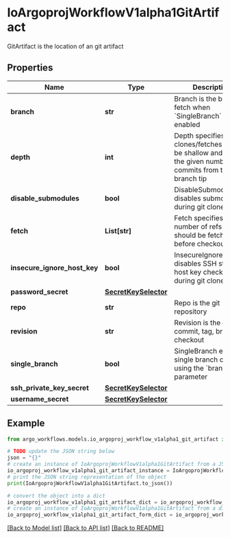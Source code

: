 # IoArgoprojWorkflowV1alpha1GitArtifact

GitArtifact is the location of an git artifact

## Properties

Name | Type | Description | Notes
------------ | ------------- | ------------- | -------------
**branch** | **str** | Branch is the branch to fetch when &#x60;SingleBranch&#x60; is enabled | [optional] 
**depth** | **int** | Depth specifies clones/fetches should be shallow and include the given number of commits from the branch tip | [optional] 
**disable_submodules** | **bool** | DisableSubmodules disables submodules during git clone | [optional] 
**fetch** | **List[str]** | Fetch specifies a number of refs that should be fetched before checkout | [optional] 
**insecure_ignore_host_key** | **bool** | InsecureIgnoreHostKey disables SSH strict host key checking during git clone | [optional] 
**password_secret** | [**SecretKeySelector**](SecretKeySelector.md) |  | [optional] 
**repo** | **str** | Repo is the git repository | 
**revision** | **str** | Revision is the git commit, tag, branch to checkout | [optional] 
**single_branch** | **bool** | SingleBranch enables single branch clone, using the &#x60;branch&#x60; parameter | [optional] 
**ssh_private_key_secret** | [**SecretKeySelector**](SecretKeySelector.md) |  | [optional] 
**username_secret** | [**SecretKeySelector**](SecretKeySelector.md) |  | [optional] 

## Example

```python
from argo_workflows.models.io_argoproj_workflow_v1alpha1_git_artifact import IoArgoprojWorkflowV1alpha1GitArtifact

# TODO update the JSON string below
json = "{}"
# create an instance of IoArgoprojWorkflowV1alpha1GitArtifact from a JSON string
io_argoproj_workflow_v1alpha1_git_artifact_instance = IoArgoprojWorkflowV1alpha1GitArtifact.from_json(json)
# print the JSON string representation of the object
print(IoArgoprojWorkflowV1alpha1GitArtifact.to_json())

# convert the object into a dict
io_argoproj_workflow_v1alpha1_git_artifact_dict = io_argoproj_workflow_v1alpha1_git_artifact_instance.to_dict()
# create an instance of IoArgoprojWorkflowV1alpha1GitArtifact from a dict
io_argoproj_workflow_v1alpha1_git_artifact_form_dict = io_argoproj_workflow_v1alpha1_git_artifact.from_dict(io_argoproj_workflow_v1alpha1_git_artifact_dict)
```
[[Back to Model list]](../README.md#documentation-for-models) [[Back to API list]](../README.md#documentation-for-api-endpoints) [[Back to README]](../README.md)


